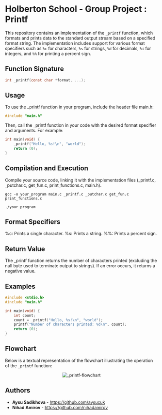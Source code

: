 # Holberton School - Group Project : Printf

This repository contains an implementation of the `_printf` function, which formats and prints data to the standard output stream based on a specified format string. The implementation includes support for various format specifiers such as `%c` for characters, `%s` for strings, `%d` for decimals, `%i` for integers, and `%%` for printing a percent sign.

## Function Signature

```c
int _printf(const char *format, ...);
```

## Usage

To use the _printf function in your program, include the header file main.h:

```c
#include "main.h"
```

Then, call the _printf function in your code with the desired format specifier and arguments. For example:

```c
int main(void) {
    _printf("Hello, %s!\n", "world");
    return (0);
}
```

## Compilation and Execution
Compile your source code, linking it with the implementation files (_printf.c, _putchar.c, get_fun.c, print_functions.c, main.h).
```
gcc -o your_program main.c _printf.c _putchar.c get_fun.c print_functions.c

./your_program
```

## Format Specifiers
%c: Prints a single character.
%s: Prints a string.
%%: Prints a percent sign.

## Return Value
The _printf function returns the number of characters printed (excluding the null byte used to terminate output to strings). If an error occurs, it returns a negative value.

## Examples

```c
#include <stdio.h>
#include "main.h"

int main(void) {
    int count;
    count = _printf("Hello, %s!\n", "world");
    printf("Number of characters printed: %d\n", count);
    return (0);
}
```
## Flowchart

Below is a textual representation of the flowchart illustrating the operation of the `_printf` function:

<p align="center">
  <img src="C:\Users\nihad\Downloads\flowchart-code.png" alt="_printf-flowchart" />
</p>


## Authors

- **Aysu Sadikhova** - https://github.com/aysucuk
- **Nihad Amirov** - https://github.com/nihadamirov
